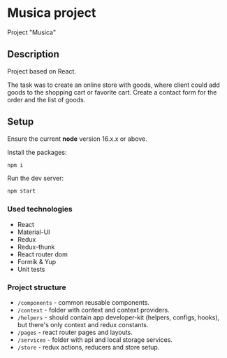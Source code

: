 # Musica project

Project "Musica"

## Description

Project based on React. 

The task was to create an online store with goods, where client could add goods to the shopping cart or favorite cart. Create a contact form for the order and the list of goods.

## Setup

Ensure the current **node** version 16.x.x or above.

Install the packages:

```bash
npm i
```

Run the dev server:

```bash
npm start
```

### Used technologies

- React
- Material-UI
- Redux
- Redux-thunk
- React router dom
- Formik & Yup
- Unit tests

### Project structure

- `/components` - common reusable components.
- `/context` - folder with context and context providers.
- `/helpers` - should contain app developer-kit (helpers, configs, hooks), but there's only context and redux constants.
- `/pages` - react router pages and layouts.
- `/services` - folder with api and local storage services.
- `/store` - redux actions, reducers and store setup.

